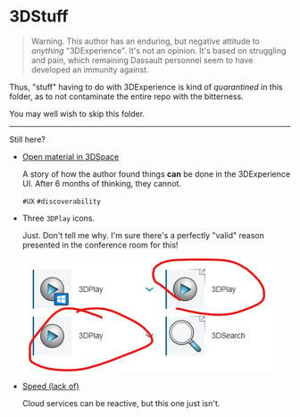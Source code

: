 # 3DStuff

>Warning. This author has an enduring, but negative attitude to *anything* "3DExperience". It's not an opinion. It's based on struggling and pain, which remaining Dassault personnel seem to have developed an immunity against.

Thus, "stuff" having to do with 3DExperience is kind of *quarantined* in this folder, as to not contaminate the entire repo with the bitterness.

You may well wish to skip this folder.

---

Still here?

- [Open material in 3DSpace](./Open%20material%20in%203DSpace.md)

   A story of how the author found things **can** be done in the 3DExperience UI. After 6 months of thinking, they cannot.

   `#UX` `#discoverability`

- Three `3DPlay` icons.

   Just. Don't tell me why. I'm sure there's a perfectly "valid" reason presented in the conference room for this!

   ![](.images/playplayplay.png)

- [Speed (lack of)](./Speed%20(lack%20of).md)

  Cloud services can be reactive, but this one just isn't.
